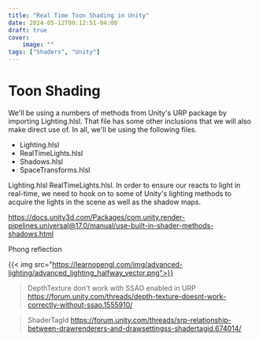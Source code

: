 ```yaml
---
title: "Real Time Toon Shading in Unity"
date: 2024-05-12T00:12:51-04:00
draft: true
cover:
    image: ""
tags: ["Shaders", "Unity"]
---
```


# Toon Shading

We'll be using a numbers of methods from Unity's URP package by importing Lighting.hlsl. That file has some other inclusions that we will also make direct use of. In all, we'll be using the following files.

- Lighting.hlsl
- RealTimeLights.hlsl
- Shadows.hlsl
- SpaceTransforms.hlsl

Lighting.hlsl RealTimeLights.hlsl. In order to ensure our reacts to light in real-time, we need to hook on to some of Unity's lighting methods to acquire the lights in the scene as well as the shadow maps.

https://docs.unity3d.com/Packages/com.unity.render-pipelines.universal@17.0/manual/use-built-in-shader-methods-shadows.html

Phong reflection

{{< img src="https://learnopengl.com/img/advanced-lighting/advanced_lighting_halfway_vector.png">}}


> DepthTexture don't work with SSAO enabled in URP https://forum.unity.com/threads/depth-texture-doesnt-work-correctly-without-ssao.1555910/

> ShaderTagId https://forum.unity.com/threads/srp-relationship-between-drawrenderers-and-drawsettingss-shadertagid.674014/